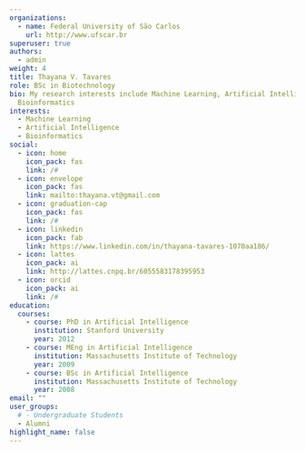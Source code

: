 ```yaml
---
organizations:
  - name: Federal University of São Carlos
    url: http://www.ufscar.br
superuser: true
authors:
  - admin
weight: 4
title: Thayana V. Tavares
role: BSc in Biotechnology
bio: My research interests include Machine Learning, Artificial Intelligence and
  Bioinformatics
interests:
  - Machine Learning
  - Artificial Intelligence
  - Bioinformatics
social:
  - icon: home
    icon_pack: fas
    link: /#
  - icon: envelope
    icon_pack: fas
    link: mailto:thayana.vt@gmail.com
  - icon: graduation-cap
    icon_pack: fas
    link: /#
  - icon: linkedin
    icon_pack: fab
    link: https://www.linkedin.com/in/thayana-tavares-1070aa186/
  - icon: lattes
    icon_pack: ai
    link: http://lattes.cnpq.br/6055583178395953
  - icon: orcid
    icon_pack: ai
    link: /#
education:
  courses:
    - course: PhD in Artificial Intelligence
      institution: Stanford University
      year: 2012
    - course: MEng in Artificial Intelligence
      institution: Massachusetts Institute of Technology
      year: 2009
    - course: BSc in Artificial Intelligence
      institution: Massachusetts Institute of Technology
      year: 2008
email: ""
user_groups:
  # - Undergraduate Students
  - Alumni
highlight_name: false
---
```

